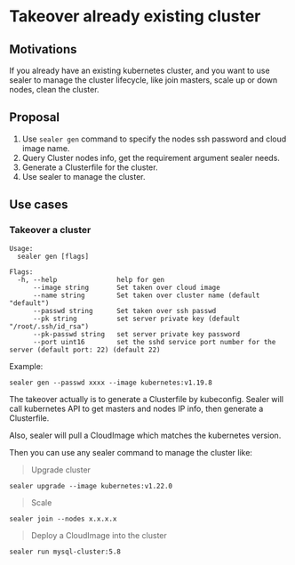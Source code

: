 # Takeover already existing cluster

## Motivations

If you already have an existing kubernetes cluster, and you want to use sealer to manage the cluster lifecycle, like
join masters, scale up or down nodes, clean the cluster.

## Proposal

1. Use `sealer gen` command to specify the nodes ssh password and cloud image name.
2. Query Cluster nodes info, get the requirement argument sealer needs.
3. Generate a Clusterfile for the cluster.
4. Use sealer to manage the cluster.

## Use cases

### Takeover a cluster

```shell
Usage:
  sealer gen [flags]

Flags:
  -h, --help               help for gen
      --image string       Set taken over cloud image
      --name string        Set taken over cluster name (default "default")
      --passwd string      Set taken over ssh passwd
      --pk string          set server private key (default "/root/.ssh/id_rsa")
      --pk-passwd string   set server private key password
      --port uint16        set the sshd service port number for the server (default port: 22) (default 22)
```

Example:

```shell script
sealer gen --passwd xxxx --image kubernetes:v1.19.8
```

The takeover actually is to generate a Clusterfile by kubeconfig. Sealer will call kubernetes API to get masters and
nodes IP info, then generate a Clusterfile.

Also, sealer will pull a CloudImage which matches the kubernetes version.

Then you can use any sealer command to manage the cluster like:

> Upgrade cluster

```shell script
sealer upgrade --image kubernetes:v1.22.0
```

> Scale

```shell script
sealer join --nodes x.x.x.x
```

> Deploy a CloudImage into the cluster

```shell script
sealer run mysql-cluster:5.8
```